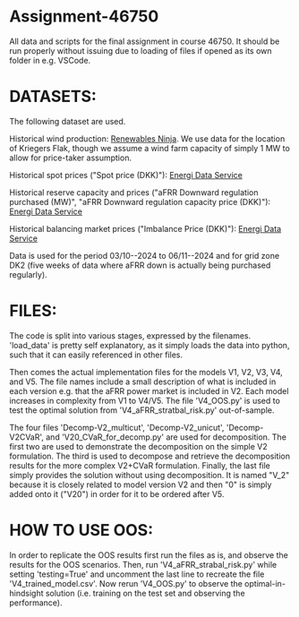 # Assignment-46750
All data and scripts for the final assignment in course 46750. It should be run properly without issuing due to loading of files if opened as its own folder in e.g. VSCode.

# DATASETS:
The following dataset are used.

Historical wind production: [Renewables Ninja](https://www.renewables.ninja). We use data for the location of Kriegers Flak, though we assume a wind farm capacity of simply 1 MW to allow for price-taker assumption.

Historical spot prices ("Spot price (DKK)"): [Energi Data Service](https://www.energidataservice.dk/tso-electricity/Elspotprices)

Historical reserve capacity and prices ("aFRR Downward regulation purchased (MW)", "aFRR Downward regulation capacity price (DKK)"): [Energi Data Service](https://www.energidataservice.dk/tso-electricity/AfrrReservesNordic)

Historical balancing market prices ("Imbalance Price (DKK)"): [Energi Data Service](https://www.energidataservice.dk/tso-electricity/RegulatingBalancePowerdata)

Data is used for the period 03/10--2024 to 06/11--2024 and for grid zone DK2 (five weeks of data where aFRR down is actually being purchased regularly).

# FILES:
The code is split into various stages, expressed by the filenames. 'load_data' is pretty self explanatory, as it simply loads the data into python, such that it can easily referenced in other files.

Then comes the actual implementation files for the models V1, V2, V3, V4, and V5. The file names include a small description of what is included in each version e.g. that the aFRR power market is included in V2. Each model increases in complexity from V1 to V4/V5. The file 'V4_OOS.py' is used to test the optimal solution from 'V4_aFRR_stratbal_risk.py' out-of-sample.

The four files 'Decomp-V2_multicut', 'Decomp-V2_unicut', 'Decomp-V2CVaR', and 'V20_CVaR_for_decomp.py' are used for decomposition. The first two are used to demonstrate the decomposition on the simple V2 formulation. The third is used to decompose and retrieve the decomposition results for the more complex V2+CVaR formulation. Finally, the last file simply provides the solution without using decomposition. It is named "V_2" because it is closely related to model version V2 and then "0" is simply added onto it ("V20") in order for it to be ordered after V5.

# HOW TO USE OOS:
In order to replicate the OOS results first run the files as is, and observe the results for the OOS scenarios. Then, run 'V4_aFRR_strabal_risk.py' while setting 'testing=True' and uncomment the last line to recreate the file 'V4_trained_model.csv'. Now rerun 'V4_OOS.py' to observe the optimal-in-hindsight solution (i.e. training on the test set and observing the performance).

